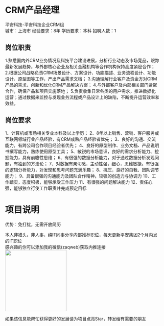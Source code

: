 # CRM产品经理
平安科技-平安科技企业CRM组  
城市：上海市 经验要求：8年 学历要求：本科  招聘人数：1

## 岗位职责
1.熟悉国内外CRM业务情况及科技平台建设进展，分析行业动态及市场竞品，跟踪最新发展趋势，与外部核心企业及相关金融机构等合作机构保持高度紧密合作；
 2.根据公司战略负责CRM场景设计、方案设计、功能描述、业务流程设计、功能设计、原型图等工作，产出产品需求文档；
 3.沟通理解行业客户及资金方对CRM产品的需求，创新和优化CRM产品解决方案；
 4.与外部客户及内部相关部门紧密合作，确保产品和项目实施落地；
 5.负责收集日常各类的用户需求，推进数据化运营；通过数据来监控与发现业务流程或产品设计上的缺陷，不断提升运营效率和效益。

## 岗位要求
1、计算机或市场相关专业本科及以上学历；
 2、8年以上销售、营销、客户服务或互联网领域行业产品经验，有CRM成熟产品经验者优先；
 3、良好的沟通、交流能力，有跨公司合作项目经验者优先；
 4、良好的原型制作、业务文档、产品说明书撰写能力，熟练使用原型工具；
 5、敏锐的市场意识，良好的需求分析能力、挖掘能力，具有前瞻性思维；
 6、有很强的数据分析能力，对于通过数据分析发现问题，有独到的方法论；
 7、对数据有亲切感，主动性强，细心，思维敏捷。有很强的逻辑分析能力，对发现和思考问题充满乐趣；
 8、抗压，良好的自我、团队调节能力；
 9、具备很强的沟通能力及团队合作精神，较强的创造力与协调力
 10、工作踏实，态度积极，能够承受工作压力
 11、有很强的问题解决能力
 12、责任心强，能够独立行使工作职责并完成预定目标

# 项目说明

优势：免打扰，无需开放简历

本人非猎头，非人事，纯IT同事分享内部推荐职位，每天更新平安集团2个月内发的IT职位  
感兴趣的你可以添加我的微信(zaqweb)获取内推连接  
<img src="https://github.com/zaqweb/PA-IT-JOBS/blob/master/WechatICode.jpeg"  height="200" width="200">

如果该信息能帮忙获得更好的发展请为项目点亮Star，转发给有需要的朋友





